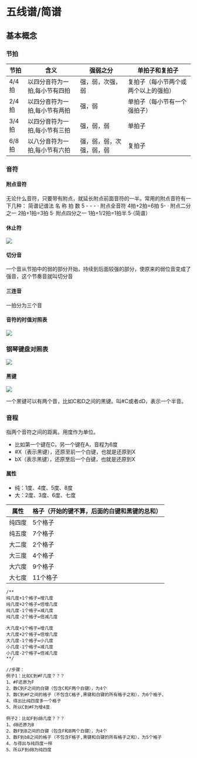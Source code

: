 # 五线谱/简谱

## 基本概念

### 节拍

| 节拍  | 含义                          | 强弱之分                 | 单拍子和复拍子                       |
| ----- | ----------------------------- | ------------------------ | ------------------------------------ |
| 4/4拍 | 以四分音符为一拍,每小节有四拍 | 强，弱，次强，弱         | 复拍子（每小节两个或两个以上的强拍） |
| 2/4拍 | 以四分音符为一拍,每小节有两拍 | 强，弱                   | 单拍子（每小节有一个强拍子）         |
| 3/4拍 | 以四分音符为一拍,每小节有三拍 | 强，弱，弱               | 单拍子                               |
| 6/8拍 | 以八分音符为一拍,每小节有六拍 | 强，弱，弱，次强，弱，弱 | 复拍子                               |

### 音符

#### 附点音符

无论什么音符，只要带有附点，就延长附点前面音符的一半。常用的附点音符有一下几种： 简谱记谱法 名 称 拍 数 5 - - - · 附点全音符 4拍+2拍=6拍 5- · 附点二分之一 2拍+1拍=3拍 5· 附点四分之一 1拍+1/2拍=1拍半 5·（简谱）

#### 休止符

![](../images/music_stop.jpeg)

#### 切分音

一个音从节拍中的弱的部分开始，持续到后面较强的部分，使原来的弱位音变成了强音，这个节奏音就叫切分音

#### 三连音

一拍分为三个音

#### 音符的时值对照表

![](../images/music_durations.jpg)

### 钢琴键盘对照表

![](../images/piano_keyboard_comparison.png)

#### 黑键

![](../images/music_black.jpeg)

一个黑键可以有两个音，比如C和D之间的黑键。叫#C或者dD，表示一个半音。

### 音程

指两个音符之间的距离。用度作为单位。

+ 比如第一个键在C，另一个键在A，音程为6度
+ #X（表示黑键），还原至前一个白键，也就是还原到X
+ bX（表示黑键），还原至后一个白键，也就是还原到X

#### 属性

+ 纯：1度、4度、5度、8度
+ 大：2度、3度、6度、七度

| 属性   | 格子（开始的键不算，后面的白键和黑键的总和） |
| ------ | -------------------------------------------- |
| 纯四度 | 5个格子                                      |
| 纯五度 | 7个格子                                      |
| 大二度 | 2个格子                                      |
| 大三度 | 4个格子                                      |
| 大六度 | 9个格子                                      |
| 大七度 | 11个格子                                     |

```
/**
纯几度+1个格子=增几度
纯几度+2个格子=倍增几度
纯几度-1个格子=减几度
纯几度-2个格子=倍减几度

大几度+1个格子=增几度
大几度+2个格子=倍增几度
大几度-1个格子=小几度
小几度-1个格子=减几度
小几度-2个格子=倍减几度
**/

//步骤：
例子1：比如C到#F几度？？？
1、#F还原为F
2、数C到F之间的白键（包含C和F两个白键），为4个
3、数C到#F之间的格子（不包含C格子,黑键和白键的所有格子之和），为6个格子、
4、得出比纯四度多一个格子
5、所以C到#F为增4度

例子2：比如F到dB几度？？？
1、dB还原为B
2、数F到B之间的白键（包含F和B两个白键），为4个
3、数F到bB之间的格子（不包含F格子,黑键和白键的所有格子之和），为5个格子
4、与得出与纯四度一样
5、所以F到dB为纯四度
```

